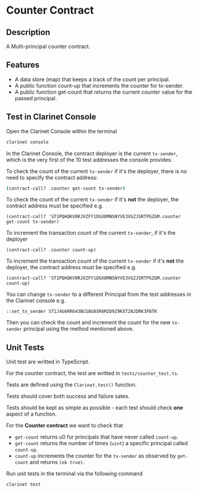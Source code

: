 # Counter Contract


## Description

A Multi-principal counter contract.

## Features
- A data store (map) that keeps a track of the count per principal.
- A public function count-up that increments the counter for tx-sender.
- A public function get-count that returns the current counter value for the passed principal.

## Test in Clarinet Console

Open the Clarinet Console within the terminal

```bash
clarinet console
```

In the Clarinet Console, the contract deployer is the current `tx-sender`, which is the very first of the 10 test addresses the console provides.


To check the count of the current `tx-sender` if it's the deployer, there is no need to specify the contract address:
```bash
(contract-call? .counter get-count tx-sender)
```

To check the count of the current `tx-sender` if it's **not** the deployer, the contract address must be specified e.g.
```clarity
(contract-call? 'ST1PQHQKV0RJXZFY1DGX8MNSNYVE3VGZJSRTPGZGM.counter get-count tx-sender)
```

To increment the transaction count of the current `tx-sender`, if it's the deployer
```clarity
(contract-call? .counter count-up)
```

To increment the transaction count of the current `tx-sender` if it's **not** the deployer, the contract address must be specified e.g.
```clarity
(contract-call? 'ST1PQHQKV0RJXZFY1DGX8MNSNYVE3VGZJSRTPGZGM.counter count-up)
```

You can change `tx-sender` to a different Principal from the test addresses in the Clarinet console e.g.

```clarity
::set_tx_sender ST1J4G6RR643BCG8G8SR6M2D9Z9KXT2NJDRK3FBTK
```
Then you can check the count and increment the count for the new `tx-sender` principal using the method mentioned above.


## Unit Tests

Unit test are writted in TypeScript.

For the counter contract, the test are writted in `tests/counter_test.ts`.

Tests are defined using the `Clarinet.test()` function.

Tests should cover both success and failure sates.

Tests should be kept as simple as possible - each test should check **one** aspect of a function.

For the **Counter contract** we want to check that
- `get-count` returns u0 for principals that have never called `count-up`.
- `get-count` returns the number of times (`uint`) a specific principal called `count-up`.
- `count-up` increments the counter for the `tx-sender` as observed by `get-count` and returns `(ok true)`.


Run unit tests in the terminal via the following command

```bash
clarinet test
```
